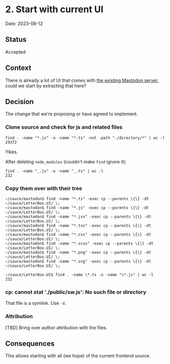 # 2. Start with current UI

Date: 2023-08-12

## Status

Accepted

## Context

There is already a lot of UI that comes with [the existing Mastodon server](https://github.com/mastodon/mastodon), could we start by extracting that here?

## Decision

The change that we're proposing or have agreed to implement.

### Clone source and check for js and related files

```
find . -name "*.js" -o -name "*.ts" -not -path "./directory/*" | wc -l
29372
```

Yikes.

After deleting `node_modules` (couldn't make `find` ignore it):

```
find . -name "_.js" -o -name "_.ts" | wc -l
232
```

### Copy them over with their tree

```
~/sauce/mastodon$ find -name "*.ts" -exec cp --parents \{\} -dt ~/sauce/LetterBox.UI/ \;
~/sauce/mastodon$ find -name "*.js" -exec cp --parents \{\} -dt ~/sauce/LetterBox.UI/ \;
~/sauce/mastodon$ find -name "*.jsx" -exec cp --parents \{\} -dt ~/sauce/LetterBox.UI/ \;
~/sauce/mastodon$ find -name "*.tsx" -exec cp --parents \{\} -dt ~/sauce/LetterBox.UI/ \;
~/sauce/mastodon$ find -name "*.css" -exec cp --parents \{\} -dt ~/sauce/LetterBox.UI/ \;
~/sauce/mastodon$ find -name "*.scss" -exec cp --parents \{\} -dt ~/sauce/LetterBox.UI/ \;
~/sauce/mastodon$ find -name "*.png" -exec cp --parents \{\} -dt ~/sauce/LetterBox.UI/ \;
~/sauce/mastodon$ find -name "*.svg" -exec cp --parents \{\} -dt ~/sauce/LetterBox.UI/ \;
```

```
~/sauce/LetterBox.UI$ find . -name \*.ts -o -name "\*.js" | wc -l
232
```

### cp: cannot stat './public/sw.js': No such file or directory

That file is a symlink. Use `-d`.

### Attribution

[TBD] Bring over author attribution with the files.

## Consequences

This allows starting with all (we hope) of the current frontend source.
